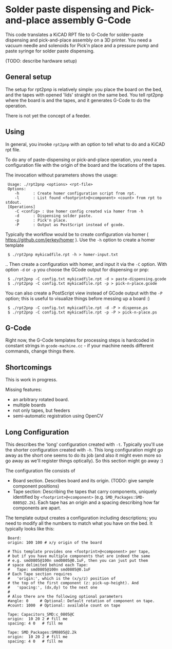 Solder paste dispensing and Pick-and-place assembly G-Code
==========================================================

This code translates a KiCAD RPT file to G-Code for solder-paste dispensing
and pick-and-place assembly on a 3D printer.
You need a vacuum needle and solenoids for Pick'n place and a pressure pump
and paste syringe for solder paste dispensing.

(TODO: describe hardware setup)

General setup
-------------

The setup for rpt2pnp is relatively simple: you place the board on
the bed, and the tapes with opened 'lids' straight on the same bed. You tell
rpt2pnp where the board is and the tapes, and it generates G-Code to do the
operation.

There is not yet the concept of a feeder.

Using
-----

In general, you invoke `rpt2pnp` with an option to tell what to do and a
KiCAD rpt file.

To do any of paste-dispensing or pick-and-place operation, you need a
configuration file with the origin of the board and the locations of the tapes.

The invocation without parameters shows the usage:

     Usage: ./rpt2pnp <options> <rpt-file>
     Options:
        -h      : Create homer configuration script from rpt.
        -l      : List found <footprint>@<component> <count> from rpt to stdout.
     [Operations]
        -C <config> : Use homer config created via homer from -h
        -d      : Dispensing solder paste.
        -p      : Pick'n place.
        -P      : Output as PostScript instead of gcode.

Typically the workflow would be to create configuration via
homer ( https://github.com/jerkey/homer ).
Use the `-h` option to create a homer template

     $ ./rpt2pnp mykicadfile.rpt -h > homer-input.txt

.. Then create a configuration with homer, and input it via the `-C` option.
With option `-d` or `-p` you choose the GCode output for dispensing or pnp:

     $ ./rpt2pnp -C config.txt mykicadfile.rpt -d > paste-dispensing.gcode
     $ ./rpt2pnp -C config.txt mykicadfile.rpt -p > pick-n-place.gcode

You can also create a PostScript view instead of GCode output with the `-P`
option; this is useful to visualize things before messing up a board :)

     $ ./rpt2pnp -C config.txt mykicadfile.rpt -d -P > dispense.ps
     $ ./rpt2pnp -C config.txt mykicadfile.rpt -p -P > pick-n-place.ps

G-Code
------
Right now, the G-Code templates for processing steps is hardcoded in
constant strings in `gcode-machine.cc` - if your machine needs different
commands, change things there.

Shortcomings
------------
This is work in progress.

Missing features:
   - an arbitrary rotated board.
   - multiple boards
   - not only tapes, but feeders
   - semi-automatic registration using OpenCV

Long Configuration
------------------

This describes the 'long' configuration created with `-t`. Typically you'll
use the shorter configuration created with `-h`. This long configuration might
go away as the short one seems to do its job (and also it might even more so
go away as we'll register things optically). So this section might go away :)

The configuration file consists of

   - Board section. Describes board and its origin. (TODO: give sample
     component positions)
   - Tape section: Describing the tapes that carry components, uniquely
     identified by `<footprint>@<component>` (e.g. `SMD_Packages:SMD-0805@2.2k`).
     Each tape has an origin and a spacing describing how far components are
     apart.

The template output creates a configuration including descriptions; you need
to modify all the numbers to match what you have on the bed.
It typically looks like this:

     Board:
     origin: 100 100 # x/y origin of the board
     
     # This template provides one <footprint>@<component> per tape,
     # but if you have multiple components that are indeed the same
     # e.g. smd0805@100n smd0805@0.1uF, then you can just put them
     # space delimited behind each Tape:
     #   Tape: smd0805@100n smd0805@0.1uF
     # Each Tape section requires
     #   'origin:', which is the (x/y/z) position of
     # the top of the first component (z: pick-up-height). And
     #   'spacing:', (dx,dy) to the next one
     #
     # Also there are the following optional parameters
     #angle: 0     # Optional: Default rotation of component on tape.
     #count: 1000  # Optional: available count on tape

     Tape: Capacitors_SMD:c_0805@C
     origin:  10 20 2 # fill me
     spacing: 4 0   # fill me
     
     Tape: SMD_Packages:SM0805@2.2k
     origin:  10 20 2 # fill me
     spacing: 4 0   # fill me
